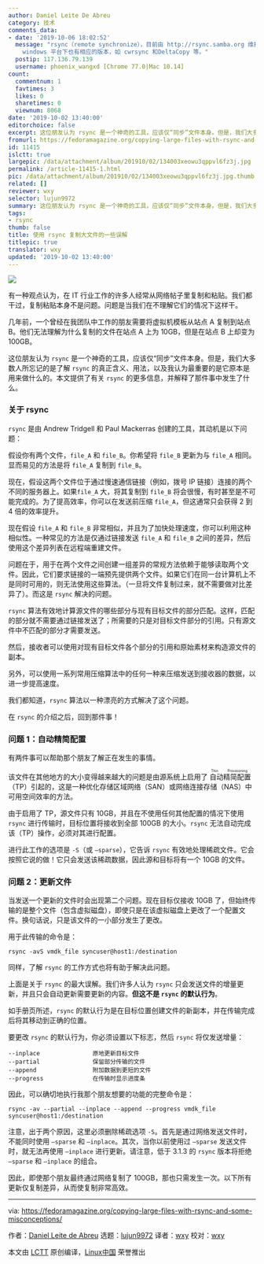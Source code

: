 ```yaml
---
author: Daniel Leite De Abreu
category: 技术
comments_data:
- date: '2019-10-06 18:02:52'
  message: "rsync（remote synchronize），目前由 http://rsync.samba.org 维护。<br />\r\n该软件主要是用在Linux系统中，但在
    windows 平台下也有相应的版本，如 cwrsync 和DeltaCopy 等。"
  postip: 117.136.79.139
  username: phoenix_wangxd [Chrome 77.0|Mac 10.14]
count:
  commentnum: 1
  favtimes: 3
  likes: 0
  sharetimes: 0
  viewnum: 8068
date: '2019-10-02 13:40:00'
editorchoice: false
excerpt: 这位朋友认为 rsync 是一个神奇的工具，应该仅“同步”文件本身。但是，我们大多数人所忘记的是了解 rsync 的真正含义、用法，以及我认为最重要的是它原本是用来做什么的。
fromurl: https://fedoramagazine.org/copying-large-files-with-rsync-and-some-misconceptions/
id: 11415
islctt: true
largepic: /data/attachment/album/201910/02/134003xeowu3qppvl6fz3j.jpg
permalink: /article-11415-1.html
pic: /data/attachment/album/201910/02/134003xeowu3qppvl6fz3j.jpg.thumb.jpg
related: []
reviewer: wxy
selector: lujun9972
summary: 这位朋友认为 rsync 是一个神奇的工具，应该仅“同步”文件本身。但是，我们大多数人所忘记的是了解 rsync 的真正含义、用法，以及我认为最重要的是它原本是用来做什么的。
tags:
- rsync
thumb: false
title: 使用 rsync 复制大文件的一些误解
titlepic: true
translator: wxy
updated: '2019-10-02 13:40:00'
---
```


![](/data/attachment/album/201910/02/134003xeowu3qppvl6fz3j.jpg)


有一种观点认为，在 IT 行业工作的许多人经常从网络帖子里复制和粘贴。我们都干过，复制粘贴本身不是问题。问题是当我们在不理解它们的情况下这样干。


几年前，一个曾经在我团队中工作的朋友需要将虚拟机模板从站点 A 复制到站点 B。他们无法理解为什么复制的文件在站点 A 上为 10GB，但是在站点 B 上却变为 100GB。


这位朋友认为 `rsync` 是一个神奇的工具，应该仅“同步”文件本身。但是，我们大多数人所忘记的是了解 `rsync` 的真正含义、用法，以及我认为最重要的是它原本是用来做什么的。本文提供了有关 `rsync` 的更多信息，并解释了那件事中发生了什么。


### 关于 rsync


`rsync` 是由 Andrew Tridgell 和 Paul Mackerras 创建的工具，其动机是以下问题：


假设你有两个文件，`file_A` 和 `file_B`。你希望将 `file_B` 更新为与 `file_A` 相同。显而易见的方法是将 `file_A` 复制到 `file_B`。


现在，假设这两个文件位于通过慢速通信链接（例如，拨号 IP 链接）连接的两个不同的服务器上。如果`file_A` 大，将其复制到 `file_B` 将会很慢，有时甚至是不可能完成的。为了提高效率，你可以在发送前压缩 `file_A`，但这通常只会获得 2 到 4 倍的效率提升。


现在假设 `file_A` 和 `file_B` 非常相似，并且为了加快处理速度，你可以利用这种相似性。一种常见的方法是仅通过链接发送 `file_A` 和 `file_B` 之间的差异，然后使用这个差异列表在远程端重建文件。


问题在于，用于在两个文件之间创建一组差异的常规方法依赖于能够读取两个文件。因此，它们要求链接的一端预先提供两个文件。如果它们在同一台计算机上不是同时可用的，则无法使用这些算法。（一旦将文件复制过来，就不需要做对比差异了）。而这是 `rsync` 解决的问题。


`rsync` 算法有效地计算源文件的哪些部分与现有目标文件的部分匹配。这样，匹配的部分就不需要通过链接发送了；所需要的只是对目标文件部分的引用。只有源文件中不匹配的部分才需要发送。


然后，接收者可以使用对现有目标文件各个部分的引用和原始素材来构造源文件的副本。


另外，可以使用一系列常用压缩算法中的任何一种来压缩发送到接收器的数据，以进一步提高速度。


我们都知道，`rsync` 算法以一种漂亮的方式解决了这个问题。


在 `rsync` 的介绍之后，回到那件事！


### 问题 1：自动精简配置


有两件事可以帮助那个朋友了解正在发生的事情。


该文件在其他地方的大小变得越来越大的问题是由源系统上启用了<ruby> 自动精简配置 <rt>  Thin Provisioning </rt></ruby>（TP）引起的，这是一种优化存储区域网络（SAN）或网络连接存储（NAS）中可用空间效率的方法。


由于启用了 TP，源文件只有 10GB，并且在不使用任何其他配置的情况下使用 `rsync` 进行传输时，目标位置将接收到全部 100GB 的大小。`rsync` 无法自动完成该（TP）操作，必须对其进行配置。


进行此工作的选项是 `-S`（或 `–sparse`），它告诉 `rsync` 有效地处理稀疏文件。它会按照它说的做！它只会发送该稀疏数据，因此源和目标将有一个 10GB 的文件。


### 问题 2：更新文件


当发送一个更新的文件时会出现第二个问题。现在目标仅接收 10GB 了，但始终传输的是整个文件（包含虚拟磁盘），即使只是在该虚拟磁盘上更改了一个配置文件。换句话说，只是该文件的一小部分发生了更改。


用于此传输的命令是：



```
rsync -avS vmdk_file syncuser@host1:/destination
```

同样，了解 `rsync` 的工作方式也将有助于解决此问题。


上面是关于 `rsync` 的最大误解。我们许多人认为 `rsync` 只会发送文件的增量更新，并且只会自动更新需要更新的内容。**但这不是 `rsync` 的默认行为**。


如手册页所述，`rsync` 的默认行为是在目标位置创建文件的新副本，并在传输完成后将其移动到正确的位置。


要更改 `rsync` 的默认行为，你必须设置以下标志，然后 `rsync` 将仅发送增量：



```
--inplace               原地更新目标文件
--partial               保留部分传输的文件
--append                附加数据到更短的文件
--progress              在传输时显示进度条
```

因此，可以确切地执行我那个朋友想要的功能的完整命令是：



```
rsync -av --partial --inplace --append --progress vmdk_file syncuser@host1:/destination
```

注意，出于两个原因，这里必须删除稀疏选项 `-S`。首先是通过网络发送文件时，不能同时使用 `–sparse` 和 `–inplace`。其次，当你以前使用过 `–sparse` 发送文件时，就无法再使用 `–inplace` 进行更新。请注意，低于 3.1.3 的 `rsync` 版本将拒绝 `–sparse` 和 `–inplace` 的组合。


因此，即使那个朋友最终通过网络复制了 100GB，那也只需发生一次。以下所有更新仅复制差异，从而使复制非常高效。




---


via: <https://fedoramagazine.org/copying-large-files-with-rsync-and-some-misconceptions/>


作者：[Daniel Leite de Abreu](https://fedoramagazine.org/author/dabreu/) 选题：[lujun9972](https://github.com/lujun9972) 译者：[wxy](https://github.com/wxy) 校对：[wxy](https://github.com/wxy)


本文由 [LCTT](https://github.com/LCTT/TranslateProject) 原创编译，[Linux中国](https://linux.cn/) 荣誉推出